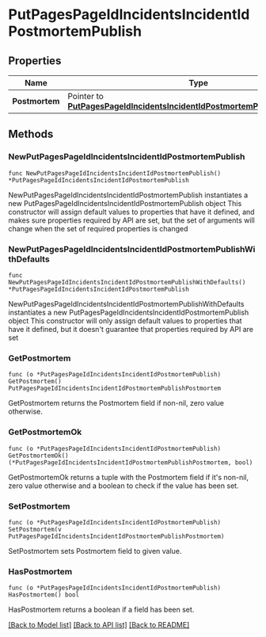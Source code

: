 # PutPagesPageIdIncidentsIncidentIdPostmortemPublish

## Properties

Name | Type | Description | Notes
------------ | ------------- | ------------- | -------------
**Postmortem** | Pointer to [**PutPagesPageIdIncidentsIncidentIdPostmortemPublishPostmortem**](PutPagesPageIdIncidentsIncidentIdPostmortemPublishPostmortem.md) |  | [optional] 

## Methods

### NewPutPagesPageIdIncidentsIncidentIdPostmortemPublish

`func NewPutPagesPageIdIncidentsIncidentIdPostmortemPublish() *PutPagesPageIdIncidentsIncidentIdPostmortemPublish`

NewPutPagesPageIdIncidentsIncidentIdPostmortemPublish instantiates a new PutPagesPageIdIncidentsIncidentIdPostmortemPublish object
This constructor will assign default values to properties that have it defined,
and makes sure properties required by API are set, but the set of arguments
will change when the set of required properties is changed

### NewPutPagesPageIdIncidentsIncidentIdPostmortemPublishWithDefaults

`func NewPutPagesPageIdIncidentsIncidentIdPostmortemPublishWithDefaults() *PutPagesPageIdIncidentsIncidentIdPostmortemPublish`

NewPutPagesPageIdIncidentsIncidentIdPostmortemPublishWithDefaults instantiates a new PutPagesPageIdIncidentsIncidentIdPostmortemPublish object
This constructor will only assign default values to properties that have it defined,
but it doesn't guarantee that properties required by API are set

### GetPostmortem

`func (o *PutPagesPageIdIncidentsIncidentIdPostmortemPublish) GetPostmortem() PutPagesPageIdIncidentsIncidentIdPostmortemPublishPostmortem`

GetPostmortem returns the Postmortem field if non-nil, zero value otherwise.

### GetPostmortemOk

`func (o *PutPagesPageIdIncidentsIncidentIdPostmortemPublish) GetPostmortemOk() (*PutPagesPageIdIncidentsIncidentIdPostmortemPublishPostmortem, bool)`

GetPostmortemOk returns a tuple with the Postmortem field if it's non-nil, zero value otherwise
and a boolean to check if the value has been set.

### SetPostmortem

`func (o *PutPagesPageIdIncidentsIncidentIdPostmortemPublish) SetPostmortem(v PutPagesPageIdIncidentsIncidentIdPostmortemPublishPostmortem)`

SetPostmortem sets Postmortem field to given value.

### HasPostmortem

`func (o *PutPagesPageIdIncidentsIncidentIdPostmortemPublish) HasPostmortem() bool`

HasPostmortem returns a boolean if a field has been set.


[[Back to Model list]](../README.md#documentation-for-models) [[Back to API list]](../README.md#documentation-for-api-endpoints) [[Back to README]](../README.md)


